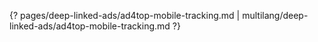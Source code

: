 {? pages/deep-linked-ads/ad4top-mobile-tracking.md | multilang/deep-linked-ads/ad4top-mobile-tracking.md ?}
